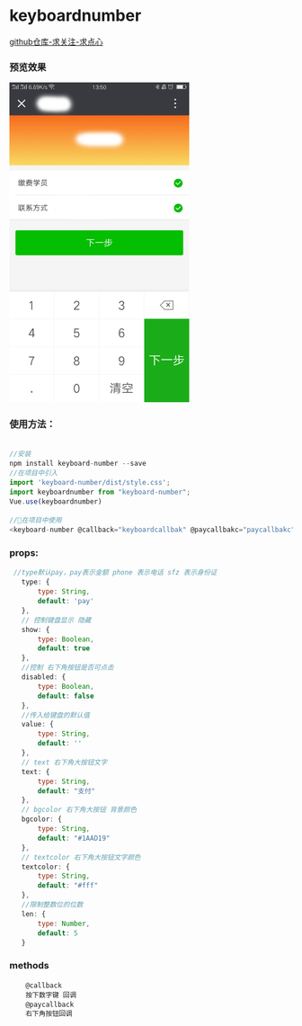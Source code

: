 # keyboardnumber

[github仓库-求关注-求点心](https://github.com/plingply/keyboard-number)

### 预览效果

<img src="./test/keyboard.png" alt="GitHub" title="GitHub,Social Coding" width="320"/>

### 使用方法：
```javascript

//安装
npm install keyboard-number --save
//在项目中引入
import 'keyboard-number/dist/style.css';
import keyboardnumber from "keyboard-number";
Vue.use(keyboardnumber)

//在项目中使用
<keyboard-number @callback="keyboardcallbak" @paycallbakc="paycallbakc"></keyboard-number>

```

### props:
 ```javascript
  //type默认pay，pay表示金额 phone 表示电话 sfz 表示身份证
	type: {
		type: String,
		default: 'pay'
	},
	// 控制键盘显示 隐藏
	show: {
		type: Boolean,
		default: true
	},
	//控制 右下角按钮是否可点击
	disabled: {
		type: Boolean,
		default: false
	},
	//传入给键盘的默认值
	value: {
		type: String,
		default: ''
	},
	// text 右下角大按钮文字
	text: {
		type: String,
		default: "支付"
	},
	// bgcolor 右下角大按钮 背景颜色
	bgcolor: {
		type: String,
		default: "#1AAD19"
	},
	// textcolor 右下角大按钮文字颜色
	textcolor: {
		type: String,
		default: "#fff"
	},
	//限制整数位的位数
	len: {
		type: Number,
		default: 5
	}
 ```

### methods
 ```javascript
	 @callback
	 按下数字键 回调
	 @paycallback
	 右下角按钮回调
 ```